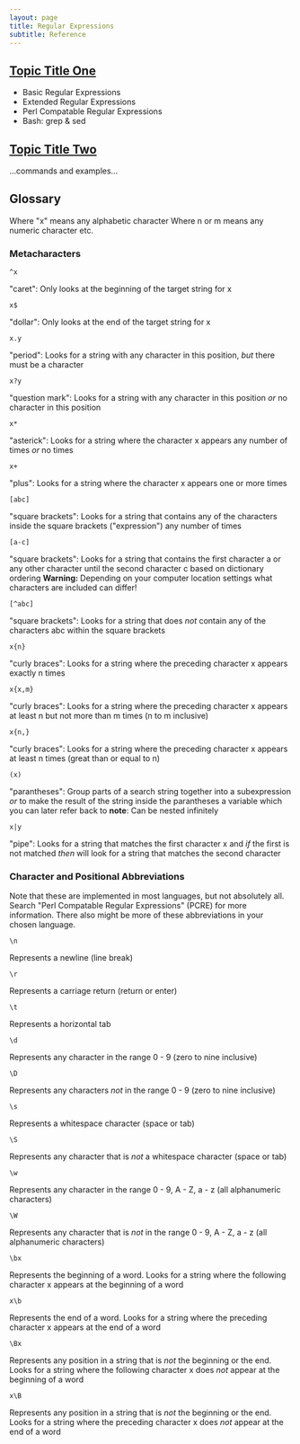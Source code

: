```yaml
---
layout: page
title: Regular Expressions
subtitle: Reference
---
```

## [Topic Title One](01-one.html)

* Basic Regular Expressions
* Extended Regular Expressions
* Perl Compatable Regular Expressions
* Bash: grep & sed

## [Topic Title Two](02-two.html)

...commands and examples...

## Glossary

Where "x" means any alphabetic character
Where n or m means any numeric character
etc.

### Metacharacters
~~~
^x
~~~
"caret": Only looks at the beginning of the target string for x

~~~
x$
~~~
"dollar": Only looks at the end of the target string for x

~~~
x.y
~~~
"period": Looks for a string with any character in this position, _but_ there must be a character

~~~
x?y
~~~
"question mark": Looks for a string with any character in this position _or_ no character in this position

~~~
x*
~~~
"asterick": Looks for a string where the character x appears any number of times _or_ no times

~~~
x+
~~~
"plus": Looks for a string where the character x appears one or more times

~~~
[abc]
~~~
"square brackets": Looks for a string that contains any of the characters inside the square brackets ("expression") any number of times

~~~
[a-c]
~~~
"square brackets": Looks for a string that contains the first character a or any other character until the second character c based on dictionary ordering __Warning:__ Depending on your computer location settings what characters are included can differ!

~~~
[^abc]
~~~
"square brackets": Looks for a string that does _not_ contain any of the characters abc within the square brackets

~~~
x{n}
~~~
"curly braces": Looks for a string where the preceding character x appears exactly n times

~~~
x{x,m}
~~~
"curly braces": Looks for a string where the preceding character x appears at least n but not more than m times (n to m inclusive)

~~~
x{n,}
~~~
"curly braces": Looks for a string where the preceding character x appears at least n times (great than or equal to n)

~~~
(x)
~~~
"parantheses": Group parts of a search string together into a subexpression _or_ to make the result of the string inside the parantheses a variable which you can later refer back to __note__: Can be nested infinitely

~~~
x|y
~~~
"pipe": Looks for a string that matches the first character x and _if_ the first is not matched _then_ will look for a string that matches the second character

### Character and Positional Abbreviations

Note that these are implemented in most languages, but not absolutely all.  Search "Perl Compatable Regular Expressions" (PCRE) for more information.  There also might be more of these abbreviations in your chosen language.

~~~
\n
~~~
Represents a newline (line break)

~~~
\r
~~~
Represents a carriage return (return or enter)

~~~
\t
~~~
Represents a horizontal tab

~~~
\d
~~~
Represents any character in the range 0 - 9 (zero to nine inclusive)

~~~
\D
~~~
Represents any characters _not_ in the range 0 - 9 (zero to nine inclusive)

~~~
\s
~~~
Represents a whitespace character (space or tab)

~~~
\S
~~~
Represents any character that is _not_ a whitespace character (space or tab)

~~~
\w
~~~
Represents any character in the range 0 - 9, A - Z, a - z (all alphanumeric characters)

~~~
\W
~~~
Represents any character that is _not_ in the range 0 - 9, A - Z, a - z (all alphanumeric characters)

~~~
\bx
~~~
Represents the beginning of a word.  Looks for a string where the following character x appears at the beginning of a word

~~~
x\b
~~~
Represents the end of a word.  Looks for a string where the preceding character x appears at the end of a word

~~~
\Bx
~~~
Represents any position in a string that is _not_ the beginning or the end.  Looks for a string where the following character x does _not_ appear at the beginning of a word

~~~
x\B
~~~
Represents any position in a string that is _not_ the beginning or the end. Looks for a string where the preceding character x does _not_ appear at the end of a word